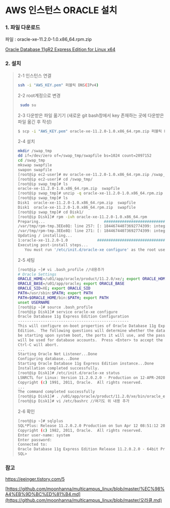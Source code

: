 # AWS 인스턴스 ORACLE 설치



### 1. 파일 다운로드

파일 : oracle-xe-11.2.0-1.0.x86_64.rpm.zip

[Oracle Database 11gR2 Express Edition for Linux x64](https://www.oracle.com/database/technologies/xe-prior-releases.html#license-lightbox)

### 2. 설치

> 2-1 인스턴스 연결
>
> ```bash
> ssh -i "AWS_KEY.pem" 퍼블릭 DNS(IPv4)
> ```
>
> 2-2 root계정으로 변경
>
> ```bash
>  sudo su
> ```
>
> 2-3 다운받은 파일 옮기기 (새로운 git bash창에서 key 존재하는 곳에 다운받은 파일 옮긴 후 작성)
>
> ```bash
> $ scp -i "AWS_KEY.pem" oracle-xe-11.2.0-1.0.x86_64.rpm.zip 퍼블릭 DNS(IPv4):~/
> ```
>
> 2-4 설치
>
> ```bash
> mkdir /swap_tmp
> dd if=/dev/zero of=/swap_tmp/swapfile bs=1024 count=2097152
> cd /swap_tmp
> mkswap swapfile
> swapon swapfile
> [root@ip ec2-user]# mv oracle-xe-11.2.0-1.0.x86_64.rpm.zip /swap_tmp/
> [root@ip ec2-user]# cd /swap_tmp/
> [root@ip swap_tmp]# ls
> oracle-xe-11.2.0-1.0.x86_64.rpm.zip  swapfile
> [root@ip swap_tmp]# unzip -q oracle-xe-11.2.0-1.0.x86_64.rpm.zip
> [root@ip swap_tmp]# ls
> Disk1  oracle-xe-11.2.0-1.0.x86_64.rpm.zip  swapfile
> Disk1  oracle-xe-11.2.0-1.0.x86_64.rpm.zip  swapfile
> [root@ip swap_tmp]# cd Disk1/
> [root@ip Disk1]# rpm -ivh oracle-xe-11.2.0-1.0.x86_64.rpm
> Preparing...                          ################################# [100%]
> /var/tmp/rpm-tmp.3EEe8Q: line 257: [: 18446744073692774399: integer expression expected
> /var/tmp/rpm-tmp.3EEe8Q: line 271: [: 18446744073692774399: integer expression expected
> Updating / installing...
> 1:oracle-xe-11.2.0-1.0             ################################# [100%]
> Executing post-install steps...
>    You must run '/etc/init.d/oracle-xe configure' as the root user to configure the database.
> ```
> 
> 2-5 세팅
>
> ```bash
>[root@ip ~]# vi .bash_profile //내용추가
> # Oracle Settings
> ORACLE_HOME=/u01/app/oracle/product/11.2.0/xe/; export ORACLE_HOME
> ORACLE_BASE=/u01/app/oracle; export ORACLE_BASE
> ORACLE_SID=XE; export ORACLE_SID
> PATH=/usr/sbin:$PATH; export PATH
> PATH=$ORACLE_HOME/bin:$PATH; export PATH
> unset USERNAME
> [root@ip ~]# source .bash_profile
> [root@ip Disk1]# service oracle-xe configure
> Oracle Database 11g Express Edition Configuration
> -------------------------------------------------
> This will configure on-boot properties of Oracle Database 11g Express
> Edition.  The following questions will determine whether the database should
> be starting upon system boot, the ports it will use, and the passwords that
> will be used for database accounts.  Press <Enter> to accept the defaults.
> Ctrl-C will abort.
> ...
> Starting Oracle Net Listener...Done
> Configuring database...Done
> Starting Oracle Database 11g Express Edition instance...Done
> Installation completed successfully.
> [root@ip Disk1]# /etc/init.d/oracle-xe status
> LSNRCTL for Linux: Version 11.2.0.2.0 - Production on 12-APR-2020 08:45:48
> Copyright (c) 1991, 2011, Oracle.  All rights reserved.
> ...
> The command completed successfully
> [root@ip Disk1]# . /u01/app/oracle/product/11.2.0/xe/bin/oracle_env.sh
> [root@ip Disk1]# vi /etc/bashrc //여기도 위 내용 추가
> ```
> 
> 2-6 확인
>
> ```bash
>[root@ip ~]# sqlplus
> SQL*Plus: Release 11.2.0.2.0 Production on Sun Apr 12 08:51:12 2020
> Copyright (c) 1982, 2011, Oracle.  All rights reserved.
> Enter user-name: system
> Enter password:
> Connected to:
> Oracle Database 11g Express Edition Release 11.2.0.2.0 - 64bit Production
> SQL>
> ```

### 참고

 https://eeinger.tistory.com/5

[https://github.com/moonhanna/multicampus_linux/blob/master/%EC%98%A4%EB%9D%BC%ED%81%B4.md](https://github.com/moonhanna/multicampus_linux/blob/master/오라클.md)

